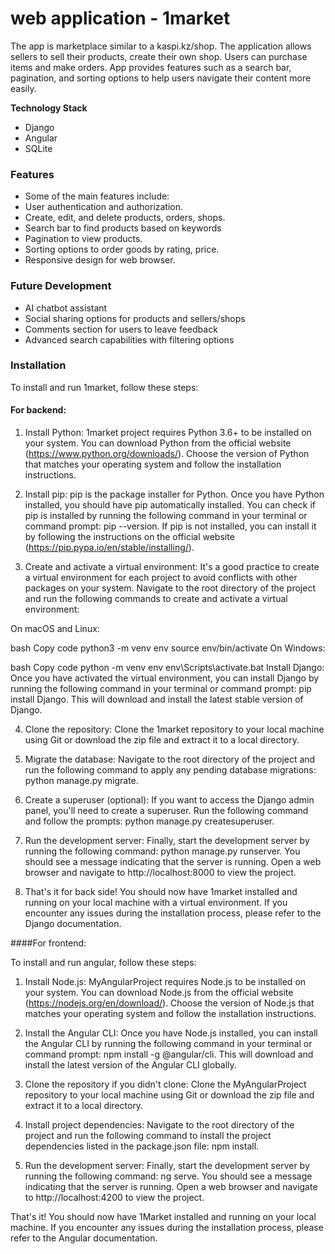 ﻿# web application - 1market 

The app is marketplace similar to a kaspi.kz/shop. The application allows sellers to sell their products, create their own shop. Users can purchase items and make orders. App provides features such as a search bar, pagination, and sorting options to help users navigate their content more easily. 

**Technology Stack**

- Django
- Angular
- SQLite

### **Features**

- Some of the main features include:
- User authentication and authorization.
- Create, edit, and delete products, orders, shops.
- Search bar to find products based on keywords
- Pagination to view products.
- Sorting options to order goods by rating, price.
- Responsive design for web browser.


### **Future Development**
- AI chatbot assistant
- Social sharing options for products and sellers/shops
- Comments section for users to leave feedback
- Advanced search capabilities with filtering options




### **Installation**
 
 To install and run 1market, follow these steps:

#### For backend:

1) Install Python: 1market project requires Python 3.6+ to be installed on your system. You can download Python from the official website (https://www.python.org/downloads/). Choose the version of Python that matches your operating system and follow the installation instructions.

2) Install pip: pip is the package installer for Python. Once you have Python installed, you should have pip automatically installed. You can check if pip is installed by running the following command in your terminal or command prompt: pip --version. If pip is not installed, you can install it by following the instructions on the official website (https://pip.pypa.io/en/stable/installing/).

3) Create and activate a virtual environment: It's a good practice to create a virtual environment for each project to avoid conflicts with other packages on your system. Navigate to the root directory of the project and run the following commands to create and activate a virtual environment:

On macOS and Linux:

bash
Copy code
python3 -m venv env
source env/bin/activate
On Windows:

bash
Copy code
python -m venv env
env\Scripts\activate.bat
Install Django: Once you have activated the virtual environment, you can install Django by running the following command in your terminal or command prompt: pip install Django. This will download and install the latest stable version of Django.

4) Clone the repository: Clone the 1market repository to your local machine using Git or download the zip file and extract it to a local directory.

5) Migrate the database: Navigate to the root directory of the project and run the following command to apply any pending database migrations: python manage.py migrate.

6) Create a superuser (optional): If you want to access the Django admin panel, you'll need to create a superuser. Run the following command and follow the prompts: python manage.py createsuperuser.

7) Run the development server: Finally, start the development server by running the following command: python manage.py runserver. You should see a message indicating that the server is running. Open a web browser and navigate to http://localhost:8000 to view the project.

8) That's it for back side! You should now have 1market installed and running on your local machine with a virtual environment. If you encounter any issues during the installation process, please refer to the Django documentation.



####For frontend:

To install and run angular, follow these steps:

1) Install Node.js: MyAngularProject requires Node.js to be installed on your system. You can download Node.js from the official website (https://nodejs.org/en/download/). Choose the version of Node.js that matches your operating system and follow the installation instructions.

2) Install the Angular CLI: Once you have Node.js installed, you can install the Angular CLI by running the following command in your terminal or command prompt: npm install -g @angular/cli. This will download and install the latest version of the Angular CLI globally.

3) Clone the repository if you didn't clone: Clone the MyAngularProject repository to your local machine using Git or download the zip file and extract it to a local directory.

4) Install project dependencies: Navigate to the root directory of the project and run the following command to install the project dependencies listed in the package.json file: npm install.

5) Run the development server: Finally, start the development server by running the following command: ng serve. You should see a message indicating that the server is running. Open a web browser and navigate to http://localhost:4200 to view the project.

That's it! You should now have 1Market installed and running on your local machine. If you encounter any issues during the installation process, please refer to the Angular documentation.





